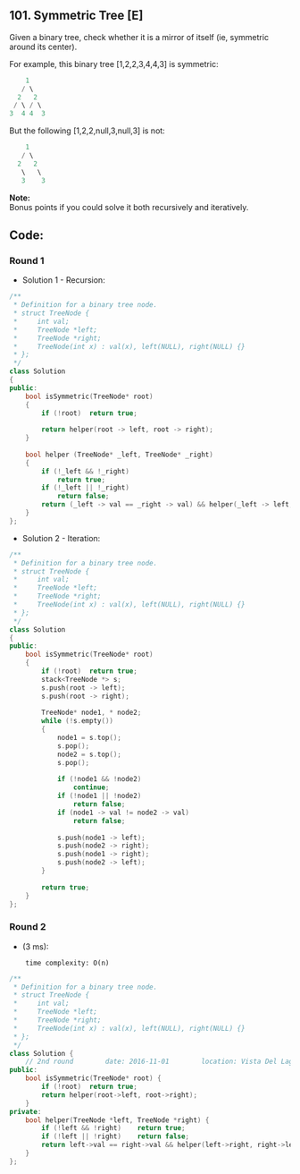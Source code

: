 ## 101. Symmetric Tree [E]
Given a binary tree, check whether it is a mirror of itself (ie, symmetric around its center).

For example, this binary tree [1,2,2,3,4,4,3] is symmetric:
```c++
    1
   / \
  2   2
 / \ / \
3  4 4  3
```
But the following [1,2,2,null,3,null,3] is not:
```c++
    1
   / \
  2   2
   \   \
   3    3
```
**Note:**   
Bonus points if you could solve it both recursively and iteratively.

## Code:
### Round 1
- Solution 1 - Recursion:
```c++
/**
 * Definition for a binary tree node.
 * struct TreeNode {
 *     int val;
 *     TreeNode *left;
 *     TreeNode *right;
 *     TreeNode(int x) : val(x), left(NULL), right(NULL) {}
 * };
 */
class Solution 
{
public:
    bool isSymmetric(TreeNode* root) 
    {
        if (!root)  return true;
        
        return helper(root -> left, root -> right);
    }
    
    bool helper (TreeNode* _left, TreeNode* _right)
    {
        if (!_left && !_right)
            return true;
        if (!_left || !_right)
            return false;
        return (_left -> val == _right -> val) && helper(_left -> left, _right -> right) && helper(_left -> right, _right -> left);
    }
};
```
- Solution 2 - Iteration:
```c++
/**
 * Definition for a binary tree node.
 * struct TreeNode {
 *     int val;
 *     TreeNode *left;
 *     TreeNode *right;
 *     TreeNode(int x) : val(x), left(NULL), right(NULL) {}
 * };
 */
class Solution 
{
public:
    bool isSymmetric(TreeNode* root) 
    {
        if (!root)  return true;
        stack<TreeNode *> s;
        s.push(root -> left);
        s.push(root -> right);
        
        TreeNode* node1, * node2;
        while (!s.empty())
        {
            node1 = s.top();
            s.pop();
            node2 = s.top();
            s.pop();
            
            if (!node1 && !node2)
                continue;
            if (!node1 || !node2)
                return false;
            if (node1 -> val != node2 -> val)
                return false;
            
            s.push(node1 -> left);
            s.push(node2 -> right);
            s.push(node1 -> right);
            s.push(node2 -> left);
        }
        
        return true;
    }
};
```

### Round 2
- (3 ms):
```
    time complexity: O(n)
```
```c++
/**
 * Definition for a binary tree node.
 * struct TreeNode {
 *     int val;
 *     TreeNode *left;
 *     TreeNode *right;
 *     TreeNode(int x) : val(x), left(NULL), right(NULL) {}
 * };
 */
class Solution {
    // 2nd round        date: 2016-11-01        location: Vista Del Lago III 
public:
    bool isSymmetric(TreeNode* root) {
        if (!root)  return true;
        return helper(root->left, root->right);
    }
private:    
    bool helper(TreeNode *left, TreeNode *right) {
        if (!left && !right)    return true;
        if (!left || !right)    return false;
        return left->val == right->val && helper(left->right, right->left) && helper(left->left, right->right);
    }
};
```
